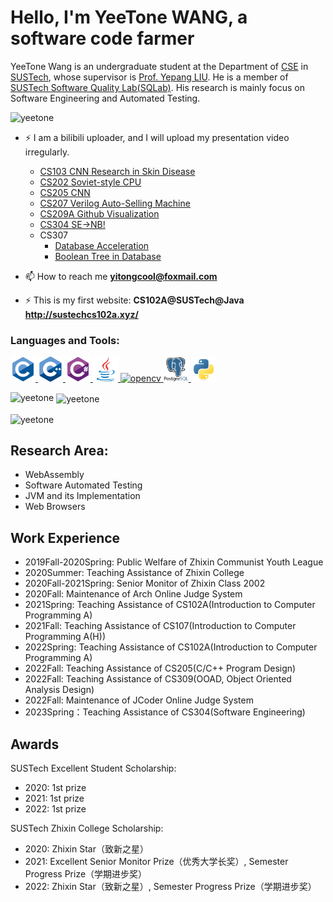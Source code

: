 # Hello, I'm YeeTone WANG, a software code farmer

YeeTone Wang is an undergraduate student at the Department of [CSE](http://cse.sustech.edu.cn/) in [SUSTech](https://sustech.edu.cn/en/), 
whose supervisor is [Prof. Yepang LIU](https://yepangliu.github.io/).
He is a member of [SUSTech Software Quality Lab(SQLab)](https://sqlab-sustech.github.io/index.html).
His research is mainly focus on Software Engineering and Automated Testing.
<p align="left"> <img src="https://komarev.com/ghpvc/?username=yeetone&label=Profile%20views&color=0e75b6&style=flat" alt="yeetone" /> </p>

- ⚡ I am a bilibili uploader, and I will upload my presentation video irregularly.
  - [CS103 CNN Research in Skin Disease](https://www.bilibili.com/video/BV1JR4y1k7BP/)
  - [CS202 Soviet-style CPU](https://www.bilibili.com/video/BV1bB4y1F7Qg/)
  - [CS205 CNN](https://www.bilibili.com/video/BV1aX4y1M7ga/)
  - [CS207 Verilog Auto-Selling Machine](https://www.bilibili.com/video/BV1VK4y1P7ap/)
  - [CS209A Github Visualization](https://www.bilibili.com/video/BV16e4y1L7Uh/)
  - [CS304 SE->NB!](https://www.bilibili.com/video/BV1EB4y1X7h4/)
  - CS307
    - [Database Acceleration](https://www.bilibili.com/video/BV1LA411L7au/)
    - [Boolean Tree in Database](https://www.bilibili.com/video/BV1Do4y1y7SV/)

- 📫 How to reach me **yitongcool@foxmail.com**

- ⚡ This is my first website: **CS102A@SUSTech@Java http://sustechcs102a.xyz/**


<h3 align="left">Languages and Tools:</h3>
<p align="left"> <a href="https://www.cprogramming.com/" target="_blank"> <img src="https://raw.githubusercontent.com/devicons/devicon/master/icons/c/c-original.svg" alt="c" width="40" height="40"/> </a> <a href="https://www.w3schools.com/cpp/" target="_blank"> <img src="https://raw.githubusercontent.com/devicons/devicon/master/icons/cplusplus/cplusplus-original.svg" alt="cplusplus" width="40" height="40"/> </a> <a href="https://www.w3schools.com/cs/" target="_blank"> <img src="https://raw.githubusercontent.com/devicons/devicon/master/icons/csharp/csharp-original.svg" alt="csharp" width="40" height="40"/> </a> <a href="https://www.java.com" target="_blank"> <img src="https://raw.githubusercontent.com/devicons/devicon/master/icons/java/java-original.svg" alt="java" width="40" height="40"/> </a> <a href="https://opencv.org/" target="_blank"> <img src="https://www.vectorlogo.zone/logos/opencv/opencv-icon.svg" alt="opencv" width="40" height="40"/> </a> <a href="https://www.postgresql.org" target="_blank"> <img src="https://raw.githubusercontent.com/devicons/devicon/master/icons/postgresql/postgresql-original-wordmark.svg" alt="postgresql" width="40" height="40"/> </a> <a href="https://www.python.org" target="_blank"> <img src="https://raw.githubusercontent.com/devicons/devicon/master/icons/python/python-original.svg" alt="python" width="40" height="40"/> </a> </p>

<p><img align="left" src="https://github-readme-stats.vercel.app/api/top-langs?username=yeetone&show_icons=true&locale=en&layout=compact" alt="yeetone" /></p>

<p>&nbsp;<img align="center" src="https://github-readme-stats.vercel.app/api?username=yeetone&show_icons=true&locale=en" alt="yeetone" /></p>

<p><img align="center" src="https://github-readme-streak-stats.herokuapp.com/?user=yeetone&" alt="yeetone" /></p>

## Research Area:
- WebAssembly
- Software Automated Testing
- JVM and its Implementation
- Web Browsers

## Work Experience
- 2019Fall-2020Spring: Public Welfare of Zhixin Communist Youth League
- 2020Summer: Teaching Assistance of Zhixin College
- 2020Fall-2021Spring: Senior Monitor of Zhixin Class 2002
- 2020Fall: Maintenance of Arch Online Judge System
- 2021Spring: Teaching Assistance of CS102A(Introduction to Computer Programming A)
- 2021Fall: Teaching Assistance of CS107(Introduction to Computer Programming A(H))
- 2022Spring: Teaching Assistance of CS102A(Introduction to Computer Programming A)
- 2022Fall: Teaching Assistance of CS205(C/C++ Program Design)
- 2022Fall: Teaching Assistance of CS309(OOAD, Object Oriented Analysis Design)
- 2022Fall: Maintenance of JCoder Online Judge System
- 2023Spring：Teaching Assistance of CS304(Software Engineering)

## Awards

SUSTech Excellent Student Scholarship:
- 2020: 1st prize
- 2021: 1st prize
- 2022: 1st prize

SUSTech Zhixin College Scholarship:
- 2020: Zhixin Star（致新之星）
- 2021: Excellent Senior Monitor Prize（优秀大学长奖）, Semester Progress Prize（学期进步奖）
- 2022: Zhixin Star（致新之星）, Semester Progress Prize（学期进步奖）
